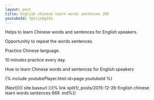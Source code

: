 ```yaml
---
layout: post
title: English chinese learn words sentences 205 
youtubeId: TpScjxQg3IU
---
```

 
 
Helps to learn Chinese words and sentences for English speakers.

Opportunitiy to repeat the words sentences. 

Practice Chinese language. 
 
10 minutes practice every day. 
 
How to learn Chinese words and sentences for English speakers 
 
{% include youtubePlayer.html id=page.youtubeId %}
 
 
[Next]({{ site.baseurl }}{% link  split1/_posts/2015-12-26-English chinese learn words sentences 669 .md%})
 

